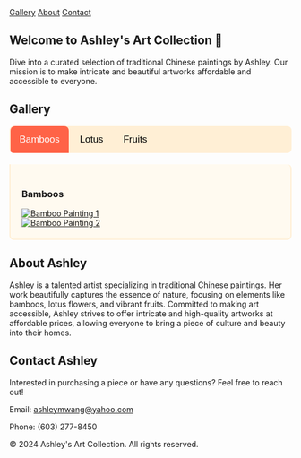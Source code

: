 <!-- Custom Styles for Tabs -->
<style>
  /* Container for the tabs */
  .tabs {
    overflow: hidden;
    background-color: #ffefd5;
    margin-bottom: 20px;
    border-radius: 8px;
  }

  /* Style the buttons inside the tab */
  .tabs button {
    background-color: inherit;
    float: left;
    border: none;
    outline: none;
    cursor: pointer;
    padding: 14px 16px;
    transition: background-color 0.3s;
    font-size: 17px;
    border-radius: 8px 8px 0 0;
    margin: 0 2px;
  }

  /* Change background color of buttons on hover */
  .tabs button:hover {
    background-color: #ffdab9;
  }

  /* Create an active/current tablink class */
  .tabs button.active {
    background-color: #ff6347;
    color: white;
  }

  /* Style the tab content */
  .tabcontent {
    display: none;
    padding: 20px;
    border: 2px solid #ffefd5;
    border-top: none;
    background-color: #fffaf0;
    border-radius: 0 8px 8px 8px;
  }

  /* Show the active tab content */
  .tabcontent.active {
    display: block;
  }

  /* Responsive Design */
  @media screen and (max-width: 600px) {
    .tabs button {
      padding: 10px 12px;
      font-size: 15px;
    }
  }
</style>

<!-- Navigation Bar -->
<nav class="navbar">
  <a href="#gallery">Gallery</a>
  <a href="#about">About</a>
  <a href="#contact">Contact</a>
</nav>

<!-- Welcome Section -->
<section id="welcome">
  <h1>Welcome to Ashley's Art Collection 💖</h1>
  <p>
    Dive into a curated selection of traditional Chinese paintings by Ashley. Our mission is to make intricate and beautiful artworks affordable and accessible to everyone.
  </p>
</section>

<!-- Gallery Section with Tabs -->
<section id="gallery">
  <h2>Gallery</h2>

  <!-- Tabs -->
  <div class="tabs">
    <button class="tablink active" onclick="openTab(event, 'Bamboos')">Bamboos</button>
    <button class="tablink" onclick="openTab(event, 'Lotus')">Lotus</button>
    <button class="tablink" onclick="openTab(event, 'Fruits')">Fruits</button>
  </div>

  <!-- Bamboos Tab Content -->
  <div id="Bamboos" class="tabcontent active">
    <h3>Bamboos</h3>
    <div class="gallery-container">
      <div class="gallery-item">
        <a href="Images/bamboo1.jpg" data-lightbox="bamboos" data-title="Bamboo Painting 1">
          <img src="Images/bamboo1_thumb.jpg" alt="Bamboo Painting 1">
        </a>
      </div>
      <div class="gallery-item">
        <a href="Images/bamboo2.jpg" data-lightbox="bamboos" data-title="Bamboo Painting 2">
          <img src="Images/bamboo2_thumb.jpg" alt="Bamboo Painting 2">
        </a>
      </div>
      <!-- Add more bamboo paintings as needed -->
    </div>
  </div>

  <!-- Lotus Tab Content -->
  <div id="Lotus" class="tabcontent">
    <h3>Lotus</h3>
    <div class="gallery-container">
      <div class="gallery-item">
        <a href="Images/lotus1.jpg" data-lightbox="lotus" data-title="Lotus Painting 1">
          <img src="Images/lotus1_thumb.jpg" alt="Lotus Painting 1">
        </a>
      </div>
      <div class="gallery-item">
        <a href="Images/lotus2.jpg" data-lightbox="lotus" data-title="Lotus Painting 2">
          <img src="Images/lotus2_thumb.jpg" alt="Lotus Painting 2">
        </a>
      </div>
      <!-- Add more lotus paintings as needed -->
    </div>
  </div>

  <!-- Fruits Tab Content -->
  <div id="Fruits" class="tabcontent">
    <h3>Fruits</h3>
    <div class="gallery-container">
      <div class="gallery-item">
        <a href="Images/fruits1.jpg" data-lightbox="fruits" data-title="Fruits Painting 1">
          <img src="Images/fruits1_thumb.jpg" alt="Fruits Painting 1">
        </a>
      </div>
      <div class="gallery-item">
        <a href="Images/fruits2.jpg" data-lightbox="fruits" data-title="Fruits Painting 2">
          <img src="Images/fruits2_thumb.jpg" alt="Fruits Painting 2">
        </a>
      </div>
      <!-- Add more fruits paintings as needed -->
    </div>
  </div>
</section>

<!-- About Section -->
<section id="about">
  <h2>About Ashley</h2>
  <p>
    Ashley is a talented artist specializing in traditional Chinese paintings. Her work beautifully captures the essence of nature, focusing on elements like bamboos, lotus flowers, and vibrant fruits. Committed to making art accessible, Ashley strives to offer intricate and high-quality artworks at affordable prices, allowing everyone to bring a piece of culture and beauty into their homes.
  </p>
</section>

<!-- Contact Section -->
<section id="contact">
  <h2>Contact Ashley</h2>
  <p>
    Interested in purchasing a piece or have any questions? Feel free to reach out!
  </p>
  <p>Email: <a href="mailto:ashleymwang@yahoo.com">ashleymwang@yahoo.com</a></p>
  <p>Phone: (603) 277-8450</p>
</section>

<!-- Footer -->
<footer>
  <p>&copy; 2024 Ashley's Art Collection. All rights reserved.</p>
  <p>
    <!-- Social Media Links -->
    <a href="https://www.instagram.com/ashleyart" target="_blank"><i class="fab fa-instagram"></i></a>
    <a href="https://www.facebook.com/ashleyart" target="_blank"><i class="fab fa-facebook-f"></i></a>
    <a href="https://www.twitter.com/ashleyart" target="_blank"><i class="fab fa-twitter"></i></a>
  </p>
</footer>

<!-- Link to Lightbox2 JS for interactive gallery -->
<script src="https://cdnjs.cloudflare.com/ajax/libs/lightbox2/2.11.3/js/lightbox.min.js"></script>

<!-- Simple JavaScript for Tabs -->
<script>
  function openTab(evt, tabName) {
    // Declare all variables
    var i, tabcontent, tablinks;

    // Get all elements with class="tabcontent" and hide them
    tabcontent = document.getElementsByClassName("tabcontent");
    for (i = 0; i < tabcontent.length; i++) {
      tabcontent[i].classList.remove("active");
    }

    // Get all elements with class="tablink" and remove the class "active"
    tablinks = document.getElementsByClassName("tablink");
    for (i = 0; i < tablinks.length; i++) {
      tablinks[i].classList.remove("active");
    }

    // Show the current tab, and add an "active" class to the button that opened the tab
    document.getElementById(tabName).classList.add("active");
    evt.currentTarget.classList.add("active");
  }
</script>
